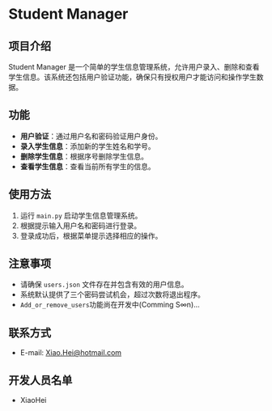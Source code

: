 # Student Manager

## 项目介绍

Student Manager 是一个简单的学生信息管理系统，允许用户录入、删除和查看学生信息。该系统还包括用户验证功能，确保只有授权用户才能访问和操作学生数据。

## 功能

- **用户验证**：通过用户名和密码验证用户身份。
- **录入学生信息**：添加新的学生姓名和学号。
- **删除学生信息**：根据序号删除学生信息。
- **查看学生信息**：查看当前所有学生的信息。

## 使用方法

1. 运行 `main.py` 启动学生信息管理系统。
2. 根据提示输入用户名和密码进行登录。
3. 登录成功后，根据菜单提示选择相应的操作。

## 注意事项
- 请确保 `users.json` 文件存在并包含有效的用户信息。
- 系统默认提供了三个密码尝试机会，超过次数将退出程序。
- `Add_or_remove_users`功能尚在开发中(Comming S∞n)...

## 联系方式
- E-mail: Xiao.Hei@hotmail.com

## 开发人员名单
- XiaoHei
